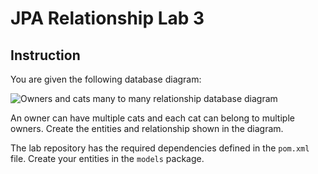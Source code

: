 # JPA Relationship Lab 3

## Instruction

You are given the following database diagram:

![Owners and cats many to many relationship database diagram](https://curriculum-content.s3.amazonaws.com/java-spring-1/db-diagram-owners-cats.png)

An owner can have multiple cats and each cat can belong to multiple owners.
Create the entities and relationship shown in the diagram.

The lab repository has the required dependencies defined in the `pom.xml` file.
Create your entities in the `models` package.

